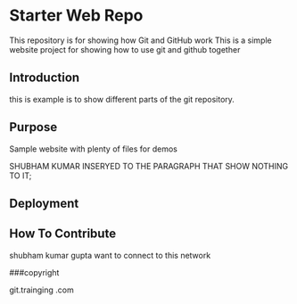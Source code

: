 # Starter Web Repo

This repository is for showing how Git and GitHub work
This is a simple website project for showing how to use git and github together

## Introduction
this is example is to show different parts of the git  repository.


## Purpose

Sample website with plenty of files for demos

SHUBHAM KUMAR INSERYED  TO THE PARAGRAPH THAT SHOW NOTHING TO IT;

## Deployment  


## How To Contribute

shubham kumar gupta want to connect to this network

###copyright

git.trainging .com





